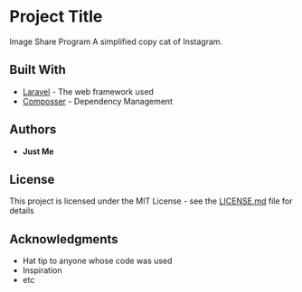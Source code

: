 # Project Title

Image Share Program
A simplified copy cat of Instagram.

## Built With

* [Laravel](http://www.dropwizard.io/1.0.2/docs/) - The web framework used
* [Composser](https://maven.apache.org/) - Dependency Management


## Authors

* **Just Me**

## License

This project is licensed under the MIT License - see the [LICENSE.md](LICENSE.md) file for details

## Acknowledgments

* Hat tip to anyone whose code was used
* Inspiration
* etc

